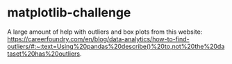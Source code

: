 # matplotlib-challenge


A large amount of help with outliers and box plots from this website:
https://careerfoundry.com/en/blog/data-analytics/how-to-find-outliers/#:~:text=Using%20pandas%20describe()%20to,not%20the%20dataset%20has%20outliers.